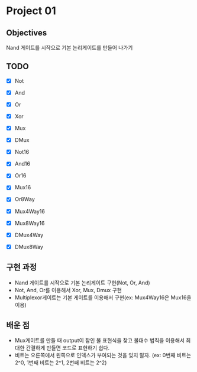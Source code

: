 # Project 01

## Objectives
Nand 게이트를 시작으로 기본 논리게이트를 만들어 나가기

## TODO
- [x] Not
- [x] And
- [x] Or
- [x] Xor
- [x] Mux
- [x] DMux
- [x] Not16
- [x] And16
- [x] Or16
- [x] Mux16
- [x] Or8Way
- [x] Mux4Way16
- [x] Mux8Way16
- [x] DMux4Way
- [x] DMux8Way


## 구현 과정
- Nand 게이트를 시작으로 기본 논리게이트 구현(Not, Or, And)
- Not, And, Or를 이용해서 Xor, Mux, Dmux 구현
- Multiplexor게이트는 기본 게이트를 이용해서 구현(ex: Mux4Way16은 Mux16을 이용)
 

## 배운 점
- Mux게이트를 만들 때 output이 참인 불 표현식을 찾고 불대수 법칙을 이용해서 최대한 간결하게 만들면 코드로 표현하기 쉽다.
- 비트는 오른쪽에서 왼쪽으로 인덱스가 부여되는 것을 잊지 말자. (ex: 0번째 비트는 2^0, 1번째 비트는 2^1, 2번째 비트는 2^2)